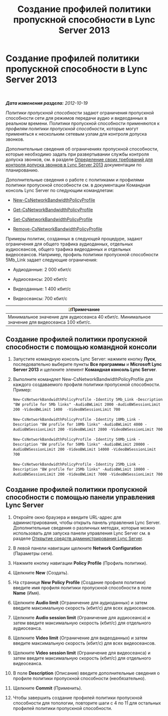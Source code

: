 ﻿---
title: Создание профилей политики пропускной способности в Lync Server 2013
TOCTitle: Создание профилей политики пропускной способности в Lync Server 2013
ms:assetid: a71881ef-b04a-465e-9abb-0577bfd182f3
ms:mtpsurl: https://technet.microsoft.com/ru-ru/library/Gg412785(v=OCS.15)
ms:contentKeyID: 49310777
ms.date: 05/19/2016
mtps_version: v=OCS.15
ms.translationtype: HT
---

# Создание профилей политики пропускной способности в Lync Server 2013

 

_**Дата изменения раздела:** 2012-10-19_

*Политики пропускной способности* задают ограничения пропускной способности сети для режимов передачи аудио и видеоданных в реальном времени. Политики пропускной способности применяются к *профилям политики пропускной способности*, которые могут применяться к нескольким сетевым узлам для контроля допуска звонков.

Дополнительные сведения об ограничениях пропускной способности, которые необходимо задать при развертывании службы контроля допуска звонков, см. в разделе [Определение своих требований для контроля допуска звонков в Lync Server 2013](lync-server-2013-defining-your-requirements-for-call-admission-control.md) документации по планированию.

Дополнительные сведения о работе с политиками и профилями политики пропускной способности см. в документации Командная консоль Lync Server по следующим командлетам:

  - [New-CsNetworkBandwidthPolicyProfile](new-csnetworkbandwidthpolicyprofile.md)

  - [Get-CsNetworkBandwidthPolicyProfile](get-csnetworkbandwidthpolicyprofile.md)

  - [Set-CsNetworkBandwidthPolicyProfile](set-csnetworkbandwidthpolicyprofile.md)

  - [Remove-CsNetworkBandwidthPolicyProfile](remove-csnetworkbandwidthpolicyprofile.md)

Примеры политик, созданных в следующей процедуре, задают ограничения для общего трафика аудиоданных, отдельных аудиосеансов, общего трафика видеоданных и отдельных видеосеансов. Например, профиль политики пропускной способности 5Mb\_Link задает следующие ограничения:

  - Аудиоданные: 2 000 кбит/с

  - Аудиосеансы: 200 кбит/с

  - Видеоданные: 1 400 кбит/с

  - Видеосеансы: 700 кбит/с

<table>
<thead>
<tr class="header">
<th><img src="images/Gg398412.note(OCS.15).gif" title="note" alt="note" />Примечание</th>
</tr>
</thead>
<tbody>
<tr class="odd">
<td>Минимальное значение для аудиосеанса 40 кбит/с. Минимальное значение для видеосеанса 100 кбит/с.</td>
</tr>
</tbody>
</table>


## Создание профилей политики пропускной способности с помощью командной консоли

1.  Запустите командную консоль Lync Server: нажмите кнопку **Пуск**, последовательно выберите пункты **Все программы** и **Microsoft Lync Server 2013** и щелкните элемент **Командная консоль Lync Server**.

2.  Выполните командлет New-CsNetworkBandwidthPolicyProfile для каждого создаваемого профиля политики пропускной способности. Пример:
    
        New-CsNetworkBandwidthPolicyProfile -Identity 5Mb_Link -Description "BW profile for 5Mb links" -AudioBWLimit 2000 -AudioBWSessionLimit 200 -VideoBWLimit 1400  -VideoBWSessionLimit 700
    
        New-CsNetworkBandwidthPolicyProfile -Identity 10Mb_Link -Description "BW profile for 10Mb links" -AudioBWLimit 4000 -AudioBWSessionLimit 200 -VideoBWLimit 2800 -VideoBWSessionLimit 700
    
        New-CsNetworkBandwidthPolicyProfile -Identity 50Mb_Link -Description "BW profile for 50Mb links" -AudioBWLimit 20000 -AudioBWSessionLimit 200 -VideoBWLimit 14000 -VideoBWSessionLimit 700
    
        New-CsNetworkBandwidthPolicyProfile -Identity 25Mb_Link -Description "BW profile for 25Mb links" -AudioBWLimit 10000 -AudioBWSessionLimit 200 -VideoBWLimit 7000 -VideoBWSessionLimit 700

## Создание профилей политики пропускной способности с помощью панели управления Lync Server

1.  Откройте окно браузера и введите URL-адрес для администрирования, чтобы открыть панель управления Lync Server. Дополнительные сведения о различных методах, которые можно использовать для запуска панели управления Lync Server см. в разделе [Открытие средств администрирования Lync Server](lync-server-2013-open-lync-server-administrative-tools.md).

2.  В левой панели навигации щелкните **Network Configuration** (Параметры сети).

3.  Нажмите кнопку навигации **Policy Profile** (Профиль политики).

4.  Щелкните **New** (Создать).

5.  На странице **New Policy Profile** (Создание профиля политики) введите имя профиля политики пропускной способности в поле **Name** (Имя).

6.  Щелкните **Audio limit** (Ограничение для аудиоданных) и затем введите максимальную скорость (кбит/с) для всех аудиосеансов.

7.  Щелкните **Audio session limit** (Ограничение для аудиосеанса) и затем введите максимальную скорость (кбит/с) для отдельного аудиосеанса.

8.  Щелкните **Video limit** (Ограничение для видеоданных) и затем введите максимальную скорость (кбит/с) для всех видеосеансов.

9.  Щелкните **Video session limit** (Ограничение для видеосеанса) и затем введите максимальную скорость (кбит/с) для отдельного видеосеанса.

10. В поле **Description** (Описание) введите дополнительные сведения о профиле политики пропускной способности (необязательно).

11. Щелкните **Commit** (Применить).

12. Чтобы завершить создание профилей политики пропускной способности для топологии, повторите шаги с 4 по 11 для остальных профилей политики пропускной способности.

